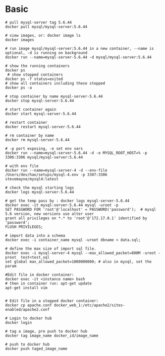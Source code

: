 # Basic
    # pull mysql-server tag 5.6.44
    docker pull mysql/mysql-server:5.6.44  

    # view images, or: docker image ls
    docker images  

    # run image mysql/mysql-server:5.6.44 in a new container, --name is optional, -d is running on background
    docker run --name=mysql-server-5.6.44 -d mysql/mysql-server:5.6.44  

    # show the running containers
    docker ps 
     # show stopped containers
    docker ps -f status=exited 
    # show all containers including these stopped
    docker ps -a 
    
    # stop container by name mysql-server-5.6.44
    docker stop mysql-server-5.6.44   

    # start container again
    docker start mysql-server-5.6.44 

    # restart container
    docker restart mysql-server-5.6.44 

    # rm container by name
    docker rm mysql-server-5.6.44  

    # -p port exposing, -e set env vars 
    docker run --name=mysql-server-5.6.44 -d -e MYSQL_ROOT_HOST=% -p 3306:3306 mysql/mysql-server:5.6.44  

    # with env file
    docker run --name=mysql-server-4 -d --env-file /Users/dev/hao/setups/mysql-4.env -p 3307:3306 stevemayne/mysql4:latest  

    # check the mysql starting logs
    docker logs mysql-server-5.6.44   

    # get the temp pass by : docker logs mysql-server-5.6.44
    docker exec -it mysql-server-5.6.44 mysql -uroot -p  
    SET PASSWORD FOR 'root'@'localhost' = PASSWORD('password');  # mysql 5.6 version, new versions use alter user
    grant all privileges on *.* to 'root'@'172.17.0.1' identified by 'password';
    FLUSH PRIVILEGES;

    # import data into a schema
    docker exec -i container_name mysql -uroot dbname < data.sql;  
    
    # define the max size of import sql file.
    docker exec -i mysql-server-4 mysql --max_allowed_packet=800M -uroot -proot  test<test.sql  
    set global max_allowed_packet=1000000000; # also in mysql, set the param

    #Edit file in docker container:
    docker exec -it <instance name> bash
    # then in container run: apt-get update
    apt-get install vim


    # Edit file in a stopped docker container:
    docker cp apache.conf docker_web_1:/etc/apache2/sites-enabled/apache2.conf
    
    # Login to docker hub
    docker login
    
    # tag a image, pre push to docker hub
    docker tag image_name docker_id/image_name
    
    # push to docker hub
    docker push taged_image_name
